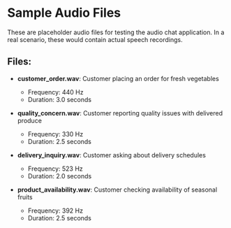 # Sample Audio Files

These are placeholder audio files for testing the audio chat application.
In a real scenario, these would contain actual speech recordings.

## Files:

- **customer_order.wav**: Customer placing an order for fresh vegetables
  - Frequency: 440 Hz
  - Duration: 3.0 seconds

- **quality_concern.wav**: Customer reporting quality issues with delivered produce
  - Frequency: 330 Hz
  - Duration: 2.5 seconds

- **delivery_inquiry.wav**: Customer asking about delivery schedules
  - Frequency: 523 Hz
  - Duration: 2.0 seconds

- **product_availability.wav**: Customer checking availability of seasonal fruits
  - Frequency: 392 Hz
  - Duration: 2.5 seconds

